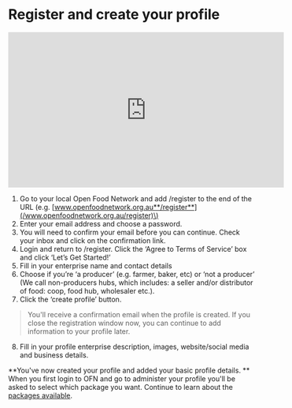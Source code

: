 # Register and create your profile

<iframe width="560" height="315" src="https://www.youtube.com/embed/Isuk7JjtkYY" frameborder="0" allowfullscreen></iframe>

1. Go to your local Open Food Network and add /register to the end of the URL \(e.g. [www.openfoodnetwork.org.au**/register**](/www.openfoodnetwork.org.au/register)\)
2. Enter your email address and choose a password. 
3. You will need to confirm your email before you can continue. Check your inbox and click on the confirmation link.
4. Login and return to /register. Click the ‘Agree to Terms of Service’ box and click ‘Let’s Get Started!’
5. Fill in your enterprise name and contact details
6. Choose if you’re ‘a producer’ \(e.g. farmer, baker, etc\) or ‘not a producer’ \(We call non-producers hubs, which includes: a seller and/or distributor of food: coop, food hub, wholesaler etc.\).
7. Click the ‘create profile’ button.

> You'll receive a confirmation email when the profile is created. If you close the registration window now, you can continue to add information to your profile later.

8. Fill in your profile enterprise description, images, website/social media and business details.

**You've now created your profile and added your basic profile details.
**
When you first login to OFN and go to administer your profile you'll be asked to select which package you want. Continue to learn about the [packages available](/hub-profile-types.md).


